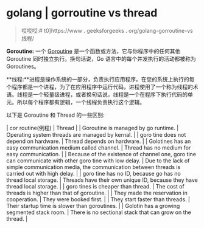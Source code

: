 # golang | gorroutine vs thread

> 哎哎哎:# t0]https://www . geeksforgeeks . org/golang-gorroutine-vs 线程/

**Goroutine:** 一个 [Goroutine](https://www.geeksforgeeks.org/goroutines-concurrency-in-golang/) 是一个函数或方法，它与你程序中的任何其他 Goroutine 同时独立执行。换句话说，Go 语言中的每个并发执行的活动都被称为 Goroutines。

**线程:**进程是操作系统的一部分，负责执行应用程序。在您的系统上执行的每个程序都是一个进程，为了在应用程序中运行代码，进程使用了一个称为线程的术语。线程是一个轻量级进程，或者换句话说，线程是一个在程序下执行代码的单元。所以每个程序都有逻辑，一个线程负责执行这个逻辑。

以下是 Goroutine 和 Thread 的一些区别:

| cor routine(例程) | Thread |
| Goroutine is managed by go runtime. | Operating system threads are managed by kernal. |
| goro tine does not depend on hardware. | Thread depends on hardware. |
| Golotines has an easy communication medium called channel. | Thread has no medium for easy communication. |
| Because of the existence of channel one, goro tine can communicate with other goro tine with low delay. | Due to the lack of simple communication media, the communication between threads is carried out with high delay. |
| goro tine has no ID, because go has no thread local storage. | Threads have their own unique ID, because they have thread local storage. |
| goro tines is cheaper than thread. | The cost of threads is higher than that of goroutine. |
| They made the reservation in cooperation. | They were booked first. |
| They start faster than threads. | Their startup time is slower than goroutines. |
| Golotin has a growing segmented stack room. | There is no sectional stack that can grow on the thread. |